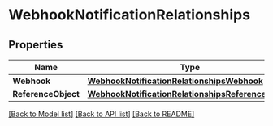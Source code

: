 # WebhookNotificationRelationships

## Properties

Name | Type | Description | Notes
------------ | ------------- | ------------- | -------------
**Webhook** | [**WebhookNotificationRelationshipsWebhook**](webhook_notification_relationships_webhook.md) |  | 
**ReferenceObject** | [**WebhookNotificationRelationshipsReferenceObject**](webhook_notification_relationships_reference_object.md) |  | [optional] 

[[Back to Model list]](../README.md#documentation-for-models) [[Back to API list]](../README.md#documentation-for-api-endpoints) [[Back to README]](../README.md)


